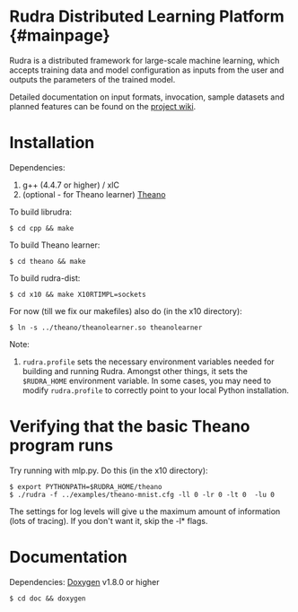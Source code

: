 # Rudra Distributed Learning Platform                         {#mainpage}

Rudra is a distributed framework for large-scale machine learning, which accepts training data and model configuration as inputs from the user and outputs the parameters of the trained model.

Detailed documentation on input formats, invocation, sample datasets and planned features can be found on the [project wiki](https://github.com/saraswat/rudra-dist/wiki).

# Installation

Dependencies:
1. g++ (4.4.7 or higher) / xlC
2. (optional - for Theano learner) [Theano](http://deeplearning.net/software/theano/)

To build librudra:

    $ cd cpp && make

To build Theano learner:

    $ cd theano && make

To build rudra-dist:

    $ cd x10 && make X10RTIMPL=sockets

For now (till we fix our makefiles) also do (in the x10 directory):

    $ ln -s ../theano/theanolearner.so theanolearner

Note:
1. `rudra.profile` sets the necessary environment variables needed for building and running Rudra. Amongst other things, it sets the `$RUDRA_HOME` environment variable. In some cases, you may need to modify `rudra.profile` to correctly point to your local Python installation. 

# Verifying that the basic Theano program runs

Try running with mlp.py. Do this (in the x10 directory):

    $ export PYTHONPATH=$RUDRA_HOME/theano
    $ ./rudra -f ../examples/theano-mnist.cfg -ll 0 -lr 0 -lt 0  -lu 0 

The settings for log levels will give u the maximum amount of information (lots of tracing). If you don't want it, skip the -l* flags.

# Documentation

Dependencies: [Doxygen](http://www.stack.nl/~dimitri/doxygen/) v1.8.0 or higher

    $ cd doc && doxygen

